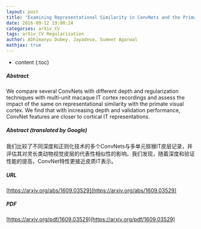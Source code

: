 ```yaml
---
layout: post
title: "Examining Representational Similarity in ConvNets and the Primate Visual Cortex"
date: 2016-09-12 19:00:24
categories: arXiv_CV
tags: arXiv_CV Regularization
author: Abhimanyu Dubey, Jayadeva, Sumeet Agarwal
mathjax: true
---
```


* content
{:toc}

##### Abstract
We compare several ConvNets with different depth and regularization techniques with multi-unit macaque IT cortex recordings and assess the impact of the same on representational similarity with the primate visual cortex. We find that with increasing depth and validation performance, ConvNet features are closer to cortical IT representations.

##### Abstract (translated by Google)
我们比较了不同深度和正则化技术的多个ConvNets与多单元猕猴IT皮层记录，并评估其对灵长类动物视觉皮层的代表性相似性的影响。我们发现，随着深度和验证性能的提高，ConvNet特性更接近皮质IT表示。

##### URL
[https://arxiv.org/abs/1609.03529](https://arxiv.org/abs/1609.03529)

##### PDF
[https://arxiv.org/pdf/1609.03529](https://arxiv.org/pdf/1609.03529)


